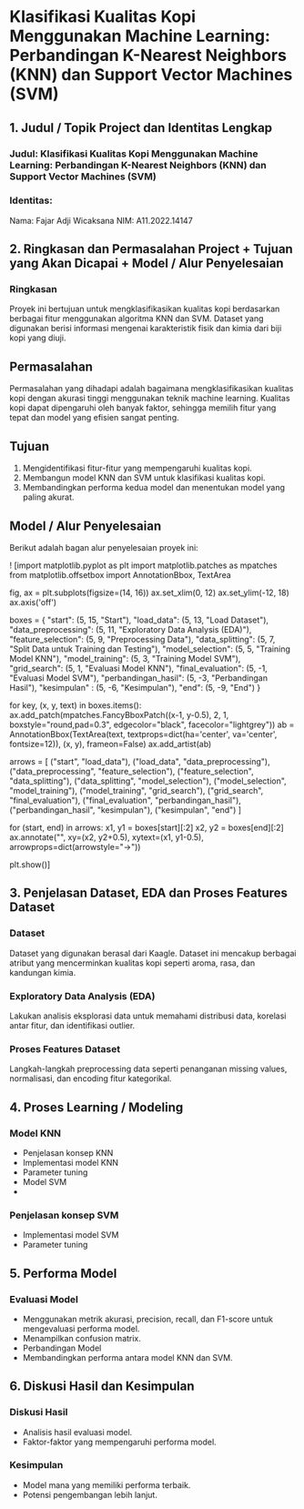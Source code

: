 # Klasifikasi Kualitas Kopi Menggunakan Machine Learning: Perbandingan K-Nearest Neighbors (KNN) dan Support Vector Machines (SVM)
## 1. Judul / Topik Project dan Identitas Lengkap
### Judul: Klasifikasi Kualitas Kopi Menggunakan Machine Learning: Perbandingan K-Nearest Neighbors (KNN) dan Support Vector Machines (SVM)
### Identitas:
Nama: Fajar Adji Wicaksana
NIM: A11.2022.14147
## 2. Ringkasan dan Permasalahan Project + Tujuan yang Akan Dicapai + Model / Alur Penyelesaian
### Ringkasan
Proyek ini bertujuan untuk mengklasifikasikan kualitas kopi berdasarkan berbagai fitur menggunakan algoritma KNN dan SVM. Dataset yang digunakan berisi informasi mengenai karakteristik fisik dan kimia dari biji kopi yang diuji.

## Permasalahan
Permasalahan yang dihadapi adalah bagaimana mengklasifikasikan kualitas kopi dengan akurasi tinggi menggunakan teknik machine learning. Kualitas kopi dapat dipengaruhi oleh banyak faktor, sehingga memilih fitur yang tepat dan model yang efisien sangat penting.

## Tujuan
1. Mengidentifikasi fitur-fitur yang mempengaruhi kualitas kopi.
2. Membangun model KNN dan SVM untuk klasifikasi kualitas kopi.
3. Membandingkan performa kedua model dan menentukan model yang paling akurat.
   
## Model / Alur Penyelesaian
Berikut adalah bagan alur penyelesaian proyek ini:

! [import matplotlib.pyplot as plt
import matplotlib.patches as mpatches
from matplotlib.offsetbox import AnnotationBbox, TextArea


fig, ax = plt.subplots(figsize=(14, 16))
ax.set_xlim(0, 12)
ax.set_ylim(-12, 18)
ax.axis('off')


boxes = {
    "start": (5, 15, "Start"),
    "load_data": (5, 13, "Load Dataset"),
    "data_preprocessing": (5, 11, "Exploratory Data Analysis (EDA)"),
    "feature_selection": (5, 9, "Preprocessing Data"),
    "data_splitting": (5, 7, "Split Data untuk Training dan Testing"),
    "model_selection": (5, 5, "Training Model KNN"),
    "model_training": (5, 3, "Training Model SVM"),
    "grid_search": (5, 1, "Evaluasi Model KNN"),
    "final_evaluation": (5, -1, "Evaluasi Model SVM"),
    "perbandingan_hasil": (5, -3, "Perbandingan Hasil"),
    "kesimpulan" : (5, -6, "Kesimpulan"),
    "end": (5, -9, "End")
}

for key, (x, y, text) in boxes.items():
    ax.add_patch(mpatches.FancyBboxPatch((x-1, y-0.5), 2, 1, boxstyle="round,pad=0.3", edgecolor="black", facecolor="lightgrey"))
    ab = AnnotationBbox(TextArea(text, textprops=dict(ha='center', va='center', fontsize=12)), (x, y), frameon=False)
    ax.add_artist(ab)


arrows = [
    ("start", "load_data"),
    ("load_data", "data_preprocessing"),
    ("data_preprocessing", "feature_selection"),
    ("feature_selection", "data_splitting"),
    ("data_splitting", "model_selection"),
    ("model_selection", "model_training"),
    ("model_training", "grid_search"),
    ("grid_search", "final_evaluation"),
    ("final_evaluation", "perbandingan_hasil"),
    ("perbandingan_hasil", "kesimpulan"),
    ("kesimpulan", "end")
]

for (start, end) in arrows:
    x1, y1 = boxes[start][:2]
    x2, y2 = boxes[end][:2]
    ax.annotate("", xy=(x2, y2+0.5), xytext=(x1, y1-0.5), arrowprops=dict(arrowstyle="->"))

plt.show()]

## 3. Penjelasan Dataset, EDA dan Proses Features Dataset
### Dataset
Dataset yang digunakan berasal dari Kaagle. Dataset ini mencakup berbagai atribut yang mencerminkan kualitas kopi seperti aroma, rasa, dan kandungan kimia.

### Exploratory Data Analysis (EDA)
Lakukan analisis eksplorasi data untuk memahami distribusi data, korelasi antar fitur, dan identifikasi outlier.

### Proses Features Dataset
Langkah-langkah preprocessing data seperti penanganan missing values, normalisasi, dan encoding fitur kategorikal.

## 4. Proses Learning / Modeling
### Model KNN
* Penjelasan konsep KNN
* Implementasi model KNN
* Parameter tuning
* Model SVM
* 
### Penjelasan konsep SVM
* Implementasi model SVM
* Parameter tuning
  
## 5. Performa Model
### Evaluasi Model
* Menggunakan metrik akurasi, precision, recall, dan F1-score untuk mengevaluasi performa model.
* Menampilkan confusion matrix.
* Perbandingan Model
* Membandingkan performa antara model KNN dan SVM.
  
## 6. Diskusi Hasil dan Kesimpulan
### Diskusi Hasil
* Analisis hasil evaluasi model.
* Faktor-faktor yang mempengaruhi performa model.
  
### Kesimpulan
* Model mana yang memiliki performa terbaik.
* Potensi pengembangan lebih lanjut.
